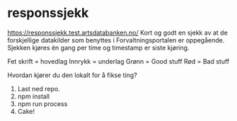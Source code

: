 # responssjekk
https://responssjekk.test.artsdatabanken.no/
Kort og godt en sjekk av at de forskjellige datakilder som benyttes i Forvaltningsportalen er oppegående. Sjekken kjøres én gang
per time og timestamp er siste kjøring. 

Fet skrift = hovedlag
Innrykk = underlag
Grønn = Good stuff
Rød = Bad stuff

Hvordan kjører du den lokalt for å fikse ting? 
1. Last ned repo.
2. npm install
3. npm run process
4. Cake!
